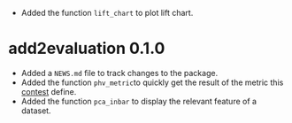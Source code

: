 * Added the function `lift_chart` to plot lift chart.

# add2evaluation 0.1.0

* Added a `NEWS.md` file to track changes to the package.
* Added the function `phv_metric`to quickly get the result of the metric this [contest](http://www.dcjingsai.com/common/cmpt/%E5%9B%BD%E8%83%BD%E6%97%A5%E6%96%B0%E5%85%89%E4%BC%8F%E5%8A%9F%E7%8E%87%E9%A2%84%E6%B5%8B%E5%A4%A7%E8%B5%9B_%E7%AB%9E%E8%B5%9B%E4%BF%A1%E6%81%AF.html) define.
* Added the function `pca_inbar` to display the relevant feature of a dataset.
